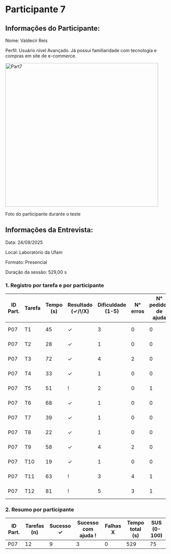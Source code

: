 # Participante 7

## Informações do Participante:
Nome: Valdecir Reis

Perfil: Usuário nível Avançado. Já possui familiaridade com tecnologia e compras em site de e-commerce. 

<img width="480" height="450" alt="Part7" src="https://github.com/user-attachments/assets/44795c05-62cc-4841-9e87-61e1d40b0e3a" />

Foto do participante durante o teste

## Informações da Entrevista: 
Data: 24/09/2025

Local: Laboratório da Ufam

Formato: Presencial 

Duração da sessão: 529,00 s

### 1. Registro por tarefa e por participante
| ID Part. | Tarefa | Tempo (s) | Resultado (✓/!/X) | Dificuldade (1-5) | N° erros | N° pedidos de ajuda | Observações                     |
|----------|--------|-----------|--------------------|-------------------|----------|---------------------|---------------------------------|
| P07      | T1     | 45        | ✓                  | 3                 | 0        | 0                   | Com dificuldade                 |
| P07      | T2     | 28        | ✓                  | 1                 | 0        | 0                   | Não precisou de ajuda           |
| P07      | T3     | 72        | ✓                  | 4                 | 2        | 0                   | Acha que aplicou                |
| P07      | T4     | 33        | ✓                  | 1                 | 0        | 0                   | Acha que favoritou              |
| P07      | T5     | 51        | !                  | 2                 | 0        | 1                   | Com dificuldade                 |
| P07      | T6     | 68        | ✓                  | 1                 | 0        | 0                   | Realizou com dificuldades       |
| P07      | T7     | 39        | ✓                  | 1                 | 0        | 0                   | Não teve dificuldade            |
| P07      | T8     | 22        | ✓                  | 1                 | 0        | 0                   | Não teve dificuldade            |
| P07      | T9     | 58        | ✓                  | 4                 | 2        | 0                   | Não precisou de ajuda           |
| P07      | T10    | 19        | ✓                  | 1                 | 0        | 0                   | Não precisou de ajuda           |
| P07      | T11    | 63        | !                  | 3                 | 4        | 1                   | Realizou com dificuldades       |
| P07      | T12    | 81        | !                  | 5                 | 3        | 1                   | Com dificuldade                 |
### 2. Resumo por participante
| ID Part. | Tarefas (n) | Sucesso ✓ | Sucesso com ajuda ! | Falhas X | Tempo total (s) | SUS (0-100) |
|----------|-------------|-----------|---------------------|----------|-----------------|-------------|
| P07      | 12          | 9         | 3                   | 0        | 529            | 75        |
